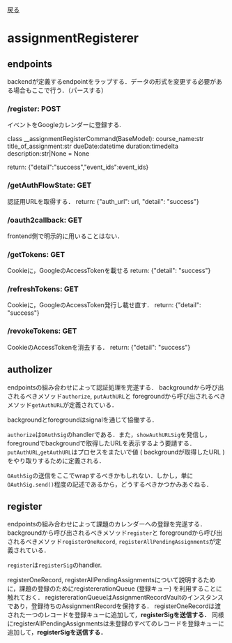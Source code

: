 [戻る](../README.md)

# assignmentRegisterer

## endpoints

backendが定義するendpointをラップする．データの形式を変更する必要がある場合もここで行う．（パースする）

### /register: POST

イベントをGoogleカレンダーに登録する.

class __assignmentRegisterCommand(BaseModel):
    course_name:str
    title_of_assignment:str
    dueDate:datetime
    duration:timedelta
    description:str|None = None

return: {"detail":"success","event_ids":event_ids}

### /getAuthFlowState: GET

認証用URLを取得する．
return: {"auth_url": url, "detail": "success"}

### /oauth2callback: GET

frontend側で明示的に用いることはない．

### /getTokens: GET

Cookieに，GoogleのAccessTokenを載せる
return: {"detail": "success"}

### /refreshTokens: GET

Cookieに，GoogleのAccessToken発行し載せ直す．
return: {"detail": "success"}

### /revokeTokens: GET

CookieのAccessTokenを消去する．
return: {"detail": "success"}

## autholizer

endpointsの組み合わせによって認証処理を完遂する．
backgroundから呼び出されるべきメソッド`authorize`, `putAuthURL`と
foregroundから呼び出されるべきメソッド`getAuthURL`が定義されている．

backgroundとforegroundはsignalを通じて協働する．

`authorize`は`OAuthSig`のhandlerである．また，`showAuthURLSig`を発信し，foregroundでbackgroundで取得したURLを表示するよう要請する．
`putAuthURL`,`getAuthURL`はプロセスをまたいで値 ( backgroundが取得したURL ) をやり取りするために定義される．

`OAuthSig`の送信をここでwrapするべきかもしれない．しかし，単に`OAuthSig.send()`程度の記述であるから，どうするべきかつかみあぐねる．

## register

endpointsの組み合わせによって課題のカレンダーへの登録を完遂する．
backgroundから呼び出されるべきメソッド`register`と
foregroundから呼び出されるべきメソッド`registerOneRecord`, `registerAllPendingAssignments`が定義されている．

`register`は`registerSig`のhandler.

registerOneRecord, registerAllPendingAssignmentsについて説明するために，課題の登録のためにregistererationQueue (登録キュー) を利用することに触れておく．
registererationQueueはAssignmentRecordVaultのインスタンスであり，登録待ちのAssignmentRecordを保持する．
registerOneRecordは渡された一つのレコードを登録キューに追加して，**registerSigを送信する．**
同様にregisterAllPendingAssignmentsは未登録のすべてのレコードを登録キューに追加して，**registerSigを送信する．**
